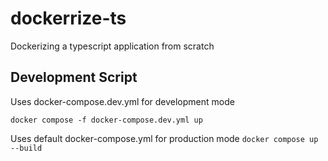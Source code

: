 # dockerrize-ts
Dockerizing a typescript application from scratch

## Development Script
Uses docker-compose.dev.yml for development mode

```docker compose -f docker-compose.dev.yml up```

Uses default docker-compose.yml for production mode
```docker compose up --build```
